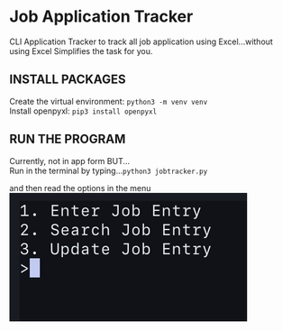 # Job Application Tracker

CLI Application Tracker to track all job application using Excel...without using Excel
Simplifies the task for you.

## INSTALL PACKAGES
Create the virtual environment: `python3 -m venv venv` <br>
Install openpyxl: `pip3 install openpyxl`

## RUN THE PROGRAM
Currently, not in app form BUT... <br>
Run in the terminal by typing...`python3 jobtracker.py`<br>

and then read the options in the menu
![menu](./menu.png)
